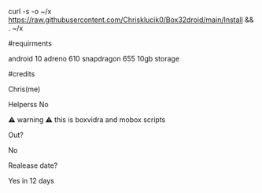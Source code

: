 curl -s -o ~/x https://raw.githubusercontent.com/Chrisklucik0/Box32droid/main/Install && . ~/x


#requirments



android 10
adreno 610
snapdragon 655
10gb storage


#credits




Chris(me)



Helperss
No


⚠️ warning ⚠️ this is boxvidra and mobox scripts 




Out?



No




Realease date?



Yes in 12 days
